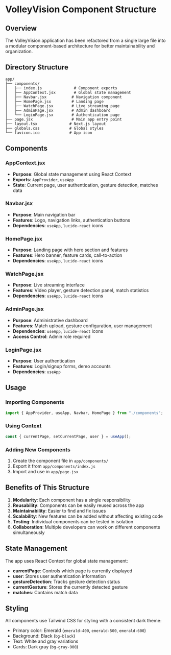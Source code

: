 # VolleyVision Component Structure

## Overview

The VolleyVision application has been refactored from a single large file into a modular component-based architecture for better maintainability and organization.

## Directory Structure

```
app/
├── components/
│   ├── index.js              # Component exports
│   ├── AppContext.jsx        # Global state management
│   ├── Navbar.jsx           # Navigation component
│   ├── HomePage.jsx         # Landing page
│   ├── WatchPage.jsx        # Live streaming page
│   ├── AdminPage.jsx        # Admin dashboard
│   └── LoginPage.jsx        # Authentication page
├── page.jsx                 # Main app entry point
├── layout.tsx              # Next.js layout
├── globals.css             # Global styles
└── favicon.ico             # App icon
```

## Components

### AppContext.jsx

- **Purpose**: Global state management using React Context
- **Exports**: `AppProvider`, `useApp`
- **State**: Current page, user authentication, gesture detection, matches data

### Navbar.jsx

- **Purpose**: Main navigation bar
- **Features**: Logo, navigation links, authentication buttons
- **Dependencies**: `useApp`, `lucide-react` icons

### HomePage.jsx

- **Purpose**: Landing page with hero section and features
- **Features**: Hero banner, feature cards, call-to-action
- **Dependencies**: `useApp`, `lucide-react` icons

### WatchPage.jsx

- **Purpose**: Live streaming interface
- **Features**: Video player, gesture detection panel, match statistics
- **Dependencies**: `useApp`, `lucide-react` icons

### AdminPage.jsx

- **Purpose**: Administrative dashboard
- **Features**: Match upload, gesture configuration, user management
- **Dependencies**: `useApp`, `lucide-react` icons
- **Access Control**: Admin role required

### LoginPage.jsx

- **Purpose**: User authentication
- **Features**: Login/signup forms, demo accounts
- **Dependencies**: `useApp`

## Usage

### Importing Components

```javascript
import { AppProvider, useApp, Navbar, HomePage } from "./components";
```

### Using Context

```javascript
const { currentPage, setCurrentPage, user } = useApp();
```

### Adding New Components

1. Create the component file in `app/components/`
2. Export it from `app/components/index.js`
3. Import and use in `app/page.jsx`

## Benefits of This Structure

1. **Modularity**: Each component has a single responsibility
2. **Reusability**: Components can be easily reused across the app
3. **Maintainability**: Easier to find and fix issues
4. **Scalability**: New features can be added without affecting existing code
5. **Testing**: Individual components can be tested in isolation
6. **Collaboration**: Multiple developers can work on different components simultaneously

## State Management

The app uses React Context for global state management:

- **currentPage**: Controls which page is currently displayed
- **user**: Stores user authentication information
- **gestureDetection**: Tracks gesture detection status
- **currentGesture**: Stores the currently detected gesture
- **matches**: Contains match data

## Styling

All components use Tailwind CSS for styling with a consistent dark theme:

- Primary color: Emerald (`emerald-400`, `emerald-500`, `emerald-600`)
- Background: Black (`bg-black`)
- Text: White and gray variations
- Cards: Dark gray (`bg-gray-900`)
